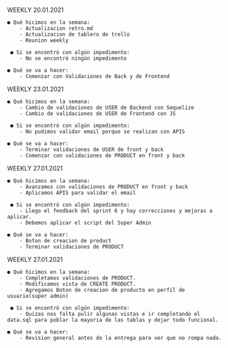 WEEKLY 20.01.2021

    ● Qué hicimos en la semana:
        - Actualizacion retro.md
        - Actualizacion de tablero de trello
        - Reunion weekly

     ● Si se encontró con algún impedimento:
        - No se encontró ningún impedimento

    ● Qué se va a hacer:
        - Comenzar con Validaciones de Back y de Frontend
        

WEEKLY 23.01.2021

    ● Qué hicimos en la semana:
        - Cambio de validaciones de USER de Backend con Sequelize
        - Cambio de validaciones de USER de Frontend con JS

     ● Si se encontró con algún impedimento:
        - No pudimos validar email porque se realizan con APIS

    ● Qué se va a hacer:
        - Terminar validaciones de USER de front y back
        - Comenzar con validaciones de PRODUCT en front y back

WEEKLY 27.01.2021

    ● Qué hicimos en la semana:
        - Avanzamos con validaciones de PRODUCT en front y back
        - Aplicamos APIS para validar el email

     ● Si se encontró con algún impedimento:
        - Llego el feedback del sprint 6 y hay correcciones y mejoras a aplicar.
        - Debemos aplicar el script del Super Admin

    ● Qué se va a hacer:
        - Boton de creacion de product
        - Terminar validaciones de PRODUCT

WEEKLY 27.01.2021

    ● Qué hicimos en la semana:
        - Completamos validaciones de PRODUCT.
        - Modificamos vista de CREATE PRODUCT.
        - Agregamos Boton de creacion de producto en perfil de usuario(super admin)

     ● Si se encontró con algún impedimento:
        - Quizas nos falta pulir algunas vistas e ir completando el data.sql para poblar la mayoria de las tablas y dejar todo funcional.

    ● Qué se va a hacer:
        - Revision general antes de la entrega para ver que no rompa nada.

